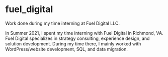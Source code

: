 # fuel_digital
Work done during my time interning at Fuel Digital LLC.


In Summer 2021, I spent my time interning with Fuel Digital in Richmond, VA. Fuel Digital specializes in strategy consulting, experience design, 
and solution development. During my time there, I mainly worked with WordPress/website development, SQL, and data migration.
